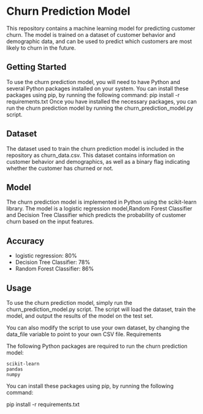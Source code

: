 # Churn Prediction Model

This repository contains a machine learning model for predicting customer churn. The model is trained on a dataset of customer behavior and demographic data, and can be used to predict which customers are most likely to churn in the future.

## Getting Started
To use the churn prediction model, you will need to have Python and several Python packages installed on your system. You can install these packages using pip, by running the following command:
pip install -r requirements.txt
Once you have installed the necessary packages, you can run the churn prediction model by running the churn_prediction_model.py script.
## Dataset
The dataset used to train the churn prediction model is included in the repository as churn_data.csv. This dataset contains information on customer behavior and demographics, as well as a binary flag indicating whether the customer has churned or not.
## Model

The churn prediction model is implemented in Python using the scikit-learn library. The model is a logistic regression model,Random Forest Classifier and Decision Tree Classifier which predicts the probability of customer churn based on the input features.
## Accuracy
* logistic regression: 80%
* Decision Tree Classifier: 78%
* Random Forest Classifier: 86%
## Usage
To use the churn prediction model, simply run the churn_prediction_model.py script. The script will load the dataset, train the model, and output the results of the model on the test set.

You can also modify the script to use your own dataset, by changing the data_file variable to point to your own CSV file.
Requirements

The following Python packages are required to run the churn prediction model:

    scikit-learn
    pandas
    numpy

You can install these packages using pip, by running the following command:

pip install -r requirements.txt
